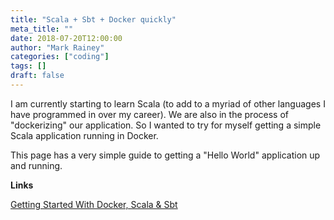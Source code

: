 ```yaml
---
title: "Scala + Sbt + Docker quickly"
meta_title: ""
date: 2018-07-20T12:00:00
author: "Mark Rainey"
categories: ["coding"]
tags: []
draft: false
---
```

I am currently starting to learn Scala (to add to a myriad of other languages I have programmed in over my career). We are also in the process of "dockerizing" our application. So I wanted to try for myself getting a simple Scala application running in Docker.

This page has a very simple guide to getting a "Hello World" application up and running.

__Links__

[Getting Started With Docker, Scala & Sbt](https://github.com/yzhong52/HelloDockerScalaSbt)

